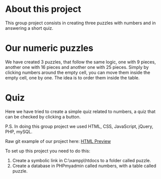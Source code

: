 
# About this project

This group project consists in creating three puzzles with numbers and in answering a short quiz.

# Our numeric puzzles

We have created 3 puzzles, that follow the same logic, one with 9 pieces, another one with 16 pieces and another one with 25 pieces. Simply by clicking numbers around the empty cell, you can move them inside the empty cell, one by one. The idea is to order them inside the table.

# Quiz

Here we have tried to create a simple quiz related to numbers, a quiz that can be checked by clicking a button.


P.S. In doing this group project we used HTML, CSS, JavaScript, jQuery, PHP, mySQL.


Raw git example of our project here:
<a href="https://rawgit.com/alebichir/hello-web-dev/master/puzzle4X4.html">HTML Preview</a>

To set up this project you need to do this:
1. Create a symbolic link in C:\xampp\htdocs to a folder called puzzle.
2. Create a database in PHPmyadmin called numbers, with a table called puzzle. 
